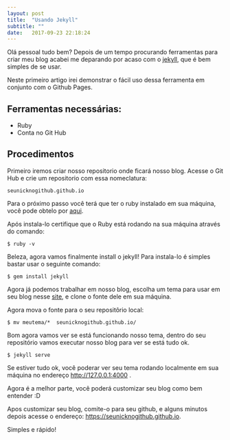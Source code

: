 ```yaml
---
layout: post
title:  "Usando Jekyll"
subtitle: ""
date:   2017-09-23 22:18:24
---
```




Olá pessoal tudo bem?
Depois de um tempo procurando ferramentas para criar meu blog acabei me deparando por acaso com o  [jekyll](https://jekyllrb.com/), que é bem simples de se usar.

Neste primeiro artigo irei demonstrar o fácil uso dessa ferramenta em conjunto com o Github Pages.

## Ferramentas necessárias:
* Ruby
* Conta no Git Hub

## Procedimentos

Primeiro iremos criar nosso repositorio onde ficará  nosso blog.
Acesse o Git Hub e crie um repositorio com essa nomeclatura: 
```
seunicknogithub.github.io
```

Para o próximo passo você terá que ter o ruby instalado em sua máquina, você pode obtelo por [aqui](https://www.ruby-lang.org/pt/documentation/installation/).

Após instala-lo certifique que o Ruby está rodando na sua máquina através do comando:
```
$ ruby -v
```


Beleza, agora vamos finalmente install o jekyll! Para instala-lo é simples bastar usar o seguinte comando:
```
$ gem install jekyll
```

Agora já podemos trabalhar em nosso blog, escolha um tema para usar em seu blog nesse [site](http://jekyllthemes.org/), e clone o fonte dele em sua máquina.

Agora mova o fonte para o seu repositôrio local:
```
$ mv meutema/*  seunicknogithub.github.io/
```

Bom agora vamos ver se está funcionando nosso tema, dentro do seu repositório vamos executar nosso blog para ver se está tudo ok.

```
$ jekyll serve 
```
Se estiver tudo ok, você poderar ver seu tema rodando localmente em sua máquina no endereço http://127.0.0.1:4000 .

Agora é a melhor parte, você poderá customizar seu blog como bem entender :D


Apos customizar seu blog, comite-o para seu github, e alguns minutos depois acesse o endereço: https://seunicknogithub.github.io.

Simples e rápido!

